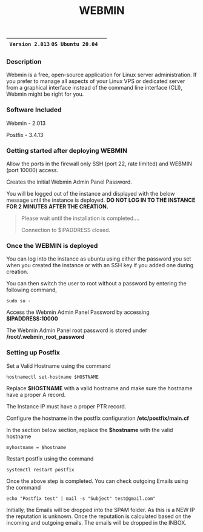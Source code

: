 ﻿---
title: WEBMIN
sidebar_label: Webmin
---

|**`Version 2.013` `OS Ubuntu 20.04`**|  |
|-------------------------------------|--|


### Description

Webmin is a free, open-source application for Linux server administration. If you prefer to manage all aspects of your Linux VPS or dedicated server from a graphical interface instead of the command line interface (CLI), Webmin might be right for you.

### Software Included

Webmin - 2.013 

Postfix - 3.4.13

### Getting started after deploying WEBMIN

 Allow the ports in the firewall only SSH (port 22, rate limited) and WEBMIN (port 10000) access.

 Creates the initial Webmin Admin Panel Password.

 You will be logged out of the instance and displayed with the below message until the instance is deployed. **DO NOT LOG IN TO THE INSTANCE FOR 2 MINUTES AFTER THE CREATION.**
> Please wait until the installation is completed.... 
>
> Connection to $IPADDRESS closed.

### Once the WEBMIN is deployed

 You can log into the instance as ubuntu using either the password you set when you created the instance or with an SSH key if you added one during creation.

You can then switch the user to root without a password by entering the following command,
~~~
sudo su -
~~~

 Access the Webmin Admin Panel Password by accessing **$IPADDRESS:10000**

 The Webmin Admin Panel root password is stored under **/root/.webmin_root_password**

### Setting up Postfix
 Set a Valid Hostname using the command 
 ~~~
 hostnamectl set-hostname $HOSTNAME
 ~~~
 
 Replace **$HOSTNAME** with a valid hostname and make sure the hostname have a proper A record.

 The Instance IP must have a proper PTR record.

 Configure the hostname in the postfix configuration **/etc/postfix/main.cf**

In the section below section, replace the **$hostname** with the valid hostname
~~~
myhostname = $hostname
~~~

 Restart postfix using the command
~~~
systemctl restart postfix
~~~

 Once the above step is completed. You can check outgoing Emails using the command
~~~
echo "Postfix test" | mail -s "Subject" test@gmail.com"
~~~

Initially, the Emails will be dropped into the SPAM folder. As this is a NEW IP the reputation is unknown. Once the reputation is calculated based on the incoming and outgoing emails. The emails will be dropped in the INBOX.

